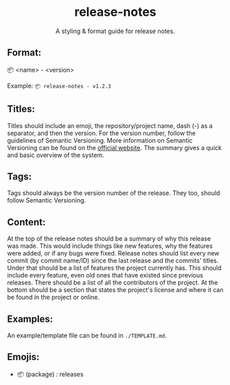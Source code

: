 <!--
    A styling & format guide for release notes.
    Copyright (C) 2023  Dishant B. (@dishb) <code.dishb@gmail.com> and
    contributors.

    This program is free software: you can redistribute it and/or modify
    it under the terms of the GNU General Public License as published by
    the Free Software Foundation, either version 3 of the License, or
    (at your option) any later version.

    This program is distributed in the hope that it will be useful,
    but WITHOUT ANY WARRANTY; without even the implied warranty of
    MERCHANTABILITY or FITNESS FOR A PARTICULAR PURPOSE.  See the
    GNU General Public License for more details.

    You should have received a copy of the GNU General Public License
    along with this program.  If not, see <https://www.gnu.org/licenses/>.
-->

<div align = 'center'>
    <h1> release-notes </h1>
    A styling &amp; format guide for release notes.
</div>

## Format:

📦 \<name\> - \<version\>

Example: `📦 release-notes - v1.2.3`

## Titles:

Titles should include an emoji, the repository/project name, dash (-) as a separator, and then the version. For the version number, follow the guidelines of Semantic Versioning. More information on Semantic Versioning can be found on the [official website](https://semver.org). The summary gives a quick and basic overview of the system.

## Tags:
Tags should always be the version number of the release. They too, should follow Semantic Versioning.

## Content:
At the top of the release notes should be a summary of why this release was made. This would include things like new features, why the features were added, or if any bugs were fixed. Release notes should list every new commit (by commit name/ID) since the last release and the commits' titles. Under that should be a list of features the project currently has. This should include every feature, even old ones that have existed since previous releases. There should be a list of all the contributors of the project. At the bottom should be a section that states the project's license and where it can be found in the project or online.

## Examples:
An example/template file can be found in `./TEMPLATE.md`.

## Emojis:

- 📦 (package) : releases
